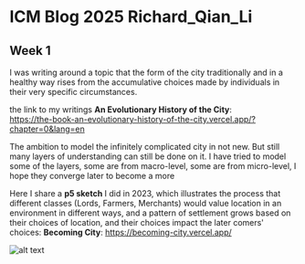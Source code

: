 # ICM Blog 2025 Richard_Qian_Li

## Week 1

I was writing around a topic that the form of the city traditionally and in a healthy way rises from the accumulative choices made by individuals in their very specific circumstances.

the link to my writings **An Evolutionary History of the City**:  
https://the-book-an-evolutionary-history-of-the-city.vercel.app/?chapter=0&lang=en


The ambition to model the infinitely complicated city in not new. But still many layers of understanding can still be done on it. I have tried to model some of the layers, some are from macro-level, some are from micro-level, I hope they converge later to become a more 

Here I share a **p5 sketch** I did in 2023, which illustrates the process that different classes (Lords, Farmers, Merchants) would value location in an environment in different ways, and a pattern of settlement grows based on their choices of location, and their choices impact the later comers' choices: 
**Becoming City**: 
https://becoming-city.vercel.app/

![alt text](image.png)